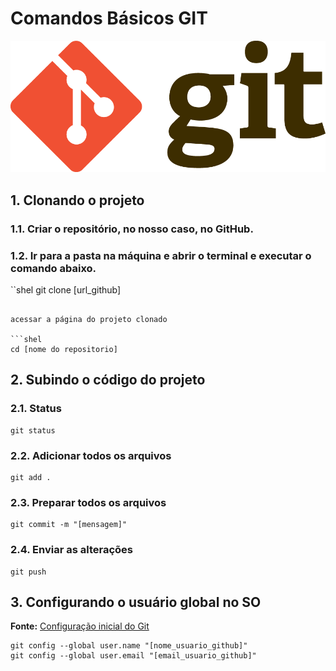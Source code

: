 # Comandos Básicos GIT
![Git](assets/Git-Logo-2Color.png)

## 1. Clonando o projeto

### 1.1. Criar o repositório, no nosso caso, no  GitHub.

### 1.2. Ir para a pasta na máquina e abrir o terminal e executar o comando abaixo.

``shel
git clone [url_github]
```

acessar a página do projeto clonado

```shel 
cd [nome do repositorio]
```

## 2. Subindo o código do projeto

### 2.1. Status

```shell
git status
```

### 2.2. Adicionar todos os arquivos

```shell 
git add . 
```

### 2.3. Preparar todos os arquivos

```shell 
git commit -m "[mensagem]"
```
### 2.4. Enviar as alterações
```shell
git push
```
## 3. Configurando o usuário global no SO
**Fonte:** [Configuração inicial do Git](https://git-scm.com/book/pt-br/v2/Come%C3%A7ando-Configura%C3%A7%C3%A3o-Inicial-do-Git)

```shell
git config --global user.name "[nome_usuario_github]"
git config --global user.email "[email_usuario_github]"
```